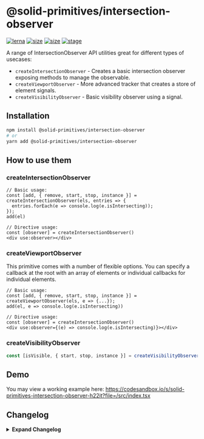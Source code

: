 # @solid-primitives/intersection-observer

[![lerna](https://img.shields.io/badge/maintained%20with-lerna-cc00ff.svg?style=for-the-badge)](https://lerna.js.org/)
[![size](https://img.shields.io/bundlephobia/minzip/@solid-primitives/intersection-observer?style=for-the-badge)](https://bundlephobia.com/package/@solid-primitives/intersection-observer)
[![size](https://img.shields.io/npm/v/@solid-primitives/intersection-observer?style=for-the-badge)](https://www.npmjs.com/package/@solid-primitives/intersection-observer)
[![stage](https://img.shields.io/endpoint?style=for-the-badge&url=https%3A%2F%2Fraw.githubusercontent.com%2Fdavedbase%2Fsolid-primitives%2Fmain%2Fassets%2Fbadges%2Fstage-3.json)](https://github.com/davedbase/solid-primitives#contribution-process)

A range of IntersectionObserver API utilities great for different types of usecases:

- `createIntersectionObserver` - Creates a basic intersection observer exposing methods to manage the observable.
- `createViewportObserver` - More advanced tracker that creates a store of element signals.
- `createVisibilityObserver` - Basic visibility observer using a signal.

## Installation

```bash
npm install @solid-primitives/intersection-observer
# or
yarn add @solid-primitives/intersection-observer
```

## How to use them

### createIntersectionObserver

```tsx
// Basic usage:
const [add, { remove, start, stop, instance }] = createIntersectionObserver(els, entries => {
  entries.forEach(e => console.log(e.isIntersecting));
});
add(el)

// Directive usage:
const [observer] = createIntersectionObserver()
<div use:observer></div>
```

### createViewportObserver

This primitive comes with a number of flexible options. You can specify a callback at the root with an array of elements or individual callbacks for individual elements.

```tsx
// Basic usage:
const [add, { remove, start, stop, instance }] = createViewportObserver(els, e => {...});
add(el, e => console.log(e.isIntersecting))

// Directive usage:
const [observer] = createIntersectionObserver()
<div use:observer={(e) => console.log(e.isIntersecting)}></div>
```

### createVisibilityObserver

```ts
const [isVisible, { start, stop, instance }] = createVisibilityObserver(() => el, { once: true });
```

## Demo

You may view a working example here: https://codesandbox.io/s/solid-primitives-intersection-observer-h22it?file=/src/index.tsx

## Changelog

<details>
<summary><b>Expand Changelog</b></summary>

0.0.108

Committing first version of primitive.

1.0.0

Minor improvements to structure.

1.1.0

Major improvements to types and breaking changes of the interface.

1.1.1

Minor type adjustments.

1.1.2

Released with CJS support.

1.1.11

After a couple rounds, patched CJS support.

1.2.0

Patched issue with observer only firing once and disconnecting not functional.

1.2.1

Updated to Solid 1.3

1.2.2

Minor improvements

</details>

